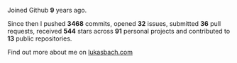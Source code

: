 Joined Github **9** years ago.

Since then I pushed **3468** commits, opened **32** issues, submitted **36** pull requests, received **544** stars across **91** personal projects and contributed to **13** public repositories.

Find out more about me on [lukasbach.com](https://lukasbach.com)
